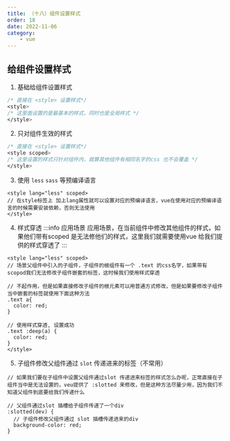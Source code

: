```yaml
---
title: （十八）组件设置样式
order: 18
date: 2022-11-06
category:
    - vue
---
```


## 给组件设置样式
1. 基础给组件设置样式
```css
/* 直接在 <style> 设置样式*/
<style>
/* 这里面设置的是最基本的样式，同时也是全局样式 */
</style>
```

2. 只对组件生效的样式
```css
/* 直接在 <style> 设置样式*/
<style scoped>
/* 这里设置的样式只针对组件内，就算其他组件有相同名字的css 也不会覆盖 */
</style>
```

3. 使用 `less` `sass` 等预编译语言
```less
<style lang="less" scoped>
// 在style标签上 加上lang属性就可以设置对应的预编译语言，vue在使用对应的预编译语言的时候需要安装依赖，否则无法使用
</style>
```

4. 样式穿透
:::info 应用场景
应用场景，在当前组件中修改其他组件的样式，如果他们带有scoped 是无法修他们的样式，这里我们就需要使用vue 给我们提供的样式穿透了
:::
```less
<style lang="less" scoped>
// 场景父组件中引入的子组件，子组件的根组件有一个 .text 的css名字，如果带有scopod我们无法修改子组件嵌套的标签，这时候我们使用样式穿透

// 不起作用，但是如果直接修改子组件的根元素可以用普通方式修改，但是如果要修改子组件当中嵌套的标签就使用下面这种方法
.text a{
  color: red;
}

// 使用样式穿透, 设置成功
.text :deep(a) {
  color: red;
}
</style>
```

5. 子组件修改父组件通过 `slot` 传递进来的标签（不常用）
```less
// 如果我们要在子组件中设置父组件通过slot 传递进来标签的样式怎么办呢，正常直接在子组件当中是无法设置的，veu提供了 :slotted 来修改，但是这种方法尽量少用，因为我们不知道父组件到底要给我们传递什么

// 父组件通过slot 插槽给子组件传递了一个div
:slotted(dev) {
  // 子组件修改父组件通过 slot 插槽传递进来的div
  background-color: red;
}
```
